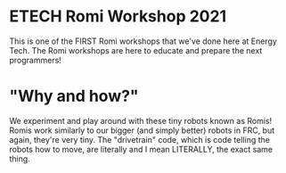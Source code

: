 # ETECH Romi Workshop 2021
This is one of the FIRST Romi workshops that we've done here at Energy Tech. The Romi workshops are here to educate and prepare the next programmers!
# "Why and how?"
We experiment and play around with these tiny robots known as Romis! Romis work similarly to our bigger (and simply better) robots in FRC, but again, they're very tiny. The "drivetrain" code, which is code telling the robots how to move, are literally and I mean LITERALLY, the exact same thing. 
